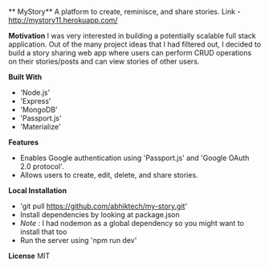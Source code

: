 ** MyStory**
A platform to create, reminisce, and share stories. 
Link - http://mystory11.herokuapp.com/

**Motivation**
I was very interested in building a potentially scalable full stack application. Out of the many project ideas that I had filtered out, I decided to build a story sharing web app where users can perform CRUD operations on their stories/posts and can view stories of other users.

**Built With**
- 'Node.js'
- 'Express'
- 'MongoDB'
- 'Passport.js'
- 'Materialize'

**Features**
- Enables Google authentication using 'Passport.js' and 'Google OAuth 2.0 protocol'.
- Allows users to create, edit, delete, and share stories.

**Local Installation**
- 'git pull https://github.com/abhiktech/my-story.git'
- Install dependencies by looking at package.json 
- *Note* : I had nodemon as a global dependency so you might want to install that too
- Run the server using 'npm run dev'

**License**
MIT 


